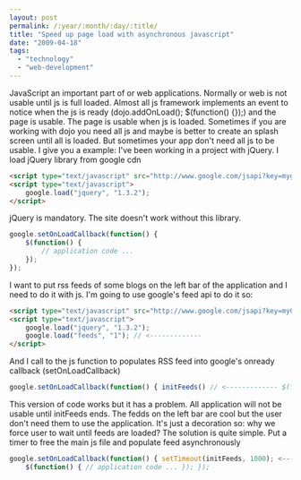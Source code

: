 ```yaml
---
layout: post
permalink: /:year/:month/:day/:title/
title: "Speed up page load with asynchronous javascript"
date: "2009-04-18"
tags: 
  - "technology"
  - "web-development"
---
```


JavaScript an important part of or web applications. Normally or web is not usable until js is full loaded. Almost all js framework implements an event to notice when the js is ready (dojo.addOnLoad(); $(function() {});) and the page is usable. The page is usable when js is loaded. Sometimes if you are working with dojo you need all js and maybe is better to create an splash screen until all is loaded. But sometimes your app don't need all js to be usable. I give you a example: I've been working in a project with jQuery. I load jQuery library from google cdn

```html
<script type="text/javascript" src="http://www.google.com/jsapi?key=mygoogleApiKey"></script>
<script type="text/javascript">
    google.load("jquery", "1.3.2");
</script>
```

jQuery is mandatory. The site doesn't work without this library.

```javascript
google.setOnLoadCallback(function() {
    $(function() {
        // application code ...
    });
});
```

I want to put rss feeds of some blogs on the left bar of the application and I need to do it with js. I'm going to use google's feed api to do it so:

```html
<script type="text/javascript" src="http://www.google.com/jsapi?key=myGoogleApiKey"></script>
<script type="text/javascript">
    google.load("jquery", "1.3.2");
    google.load("feeds", "1"); // <-------------
</script>
```

And I call to the js function to populates RSS feed into google's onready callback (setOnLoadCallback)

```javascript
google.setOnLoadCallback(function() { initFeeds() // <------------- $(function() { // application code ... }); });
```
This version of code works but it has a problem. All application will not be usable until initFeeds ends. The fedds on the left bar are cool but the user don't need them to use the application. It's just a decoration so: why we force user to wait until feeds are loaded? The solution is quite simple. Put a timer to free the main js file and populate feed asynchronously

```javascript
google.setOnLoadCallback(function() { setTimeout(initFeeds, 1000); <------------- 
    $(function() { // application code ... }); });
```

